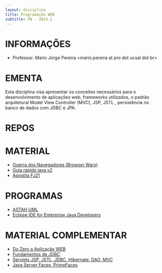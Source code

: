 ```yaml
---
layout: disciplina
title: Programação WEB
subtitle: PW - 2023.1
---
```


# INFORMAÇÕES

- Professor: Mario Jorge Pereira <mario.pereira at pro dot ucsal dot br>

<!-- [Google Classroom](https://classroom.google.com/) -->

<!-- [Github Classroom](https://classroom.github.com/) -->

# EMENTA
Esta disciplina visa apresentar os conceitos necessários para o desenvolvimento de aplicações web, frameworks utilizados, o padrão arquitetural Model View Controller (MVC), JSP, JSTL , persistência no banco de dados com JDBC e JPA.

# REPOS

<!-- [WEB = SERVLETS, JSP, TOMCAT 10, ECLIPSE](https://github.com/mariojp/projeto-web)-->


# MATERIAL
- [Guerra dos Navegadores (Browser Wars) ](/2023-02-13-gerradosnavegadores)
- [Guia rapido java v2](https://www.slideshare.net/mariojp/guia-rapido-java-v2)
- [Apostila FJ21 ](http://www.caelum.com.br/download/caelum-java-web-fj21.pdf)

# PROGRAMAS
- [ASTAH UML](https://astah.net/products/free-student-license/)
- [Eclipse IDE for Enterprise Java Developers](https://www.eclipse.org/downloads/packages/release/2020-03/r/eclipse-ide-enterprise-java-developers-includes-incubating-components)


# MATERIAL COMPLEMENTAR
- [Do Zero a Aplicação WEB](https://www.slideshare.net/mariojp/java-www)
- [Fundamentos de JDBC](https://www.slideshare.net/mariojp/jdbc-24612251)
- [Servlets JSP, JSTL, JDBC, Hibernate, DAO, MVC](https://www.slideshare.net/mariojp/java-web-29911434)
- [Java Server Faces, PrimeFaces](https://www.slideshare.net/mariojp/java-server-faces-30493299)
